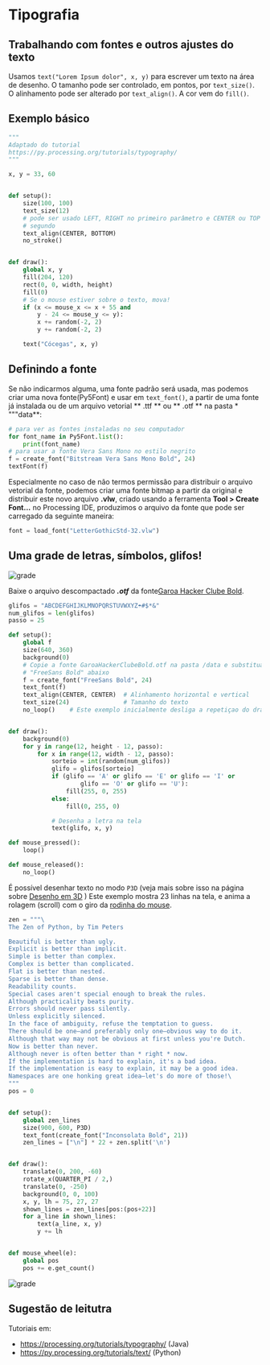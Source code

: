 # Tipografia

## Trabalhando com fontes e outros ajustes do texto

Usamos `text("Lorem Ipsum dolor", x, y)` para escrever um texto na área de desenho. O tamanho pode ser controlado, em pontos, por `text_size()`. O alinhamento pode ser alterado por `text_align()`. A cor vem do `fill()`.

## Exemplo básico

```python
"""
Adaptado do tutorial
https://py.processing.org/tutorials/typography/
"""

x, y = 33, 60


def setup():
    size(100, 100)
    text_size(12)
    # pode ser usado LEFT, RIGHT no primeiro parâmetro e CENTER ou TOP no
    # segundo
    text_align(CENTER, BOTTOM)
    no_stroke()


def draw():
    global x, y
    fill(204, 120)
    rect(0, 0, width, height)
    fill(0)
    # Se o mouse estiver sobre o texto, mova!
    if (x <= mouse_x <= x + 55 and
        y - 24 <= mouse_y <= y):
        x += random(-2, 2)
        y += random(-2, 2)

    text("Cócegas", x, y)


```

## Definindo a fonte

Se não indicarmos alguma, uma fonte padrão será usada, mas podemos criar uma nova fonte(Py5Font) e usar em `text_font()`,
a partir de uma fonte já instalada ou de um arquivo vetorial ** .ttf ** ou ** .otf ** na pasta * """data**:

```python
# para ver as fontes instaladas no seu computador
for font_name in Py5Font.list():
    print(font_name)
# para usar a fonte Vera Sans Mono no estilo negrito
f = create_font("Bitstream Vera Sans Mono Bold", 24)
textFont(f)
```

Especialmente no caso de não termos permissão para distribuir o arquivo vetorial da fonte, podemos criar uma fonte bitmap
a partir da original e distribuir este novo arquivo **.vlw**, criado usando a ferramenta **Tool > Create Font...** no Processing IDE, produzimos o arquivo da fonte que pode ser carregado da seguinte maneira:

```python
font = load_font("LetterGothicStd-32.vlw")
```

## Uma grade de letras, símbolos, glifos!

![grade](https://raw.githubusercontent.com/arteprog/programacao-criativa/master/assets/imagens/typogrid.png)

Baixe o arquivo descompactado ***.otf*** da fonte[Garoa Hacker Clube Bold](https://garoa.net.br/wiki/Fonte_Garoa_Hacker_Clube_Bold).

```python
glifos = "ABCDEFGHIJKLMNOPQRSTUVWXYZ☂#$*&"
num_glifos = len(glifos)
passo = 25

def setup():
    global f
    size(640, 360)
    background(0)
    # Copie a fonte GaroaHackerClubeBold.otf na pasta /data e substitua o
    # "FreeSans Bold" abaixo
    f = create_font("FreeSans Bold", 24)
    text_font(f)
    text_align(CENTER, CENTER)  # Alinhamento horizontal e vertical
    text_size(24)               # Tamanho do texto
    no_loop()    # Este exemplo inicialmente desliga a repetiçao do draw()...


def draw():
    background(0)
    for y in range(12, height - 12, passo):
        for x in range(12, width - 12, passo):
            sorteio = int(random(num_glifos))
            glifo = glifos[sorteio]
            if (glifo == 'A' or glifo == 'E' or glifo == 'I' or
                    glifo == 'O' or glifo == 'U'):
                fill(255, 0, 255)
            else:
                fill(0, 255, 0)

            # Desenha a letra na tela
            text(glifo, x, y)

def mouse_pressed():
    loop()

def mouse_released():
    no_loop()
```
É possível desenhar texto no modo `P3D` (veja mais sobre isso na página sobre [Desenho em 3D](desenho-3_d.md) )
Este exemplo mostra 23 linhas na tela, e anima a rolagem (scroll) com o giro da [rodinha do mouse](rodinha_mouse.md).

```python
zen = """\
The Zen of Python, by Tim Peters

Beautiful is better than ugly.
Explicit is better than implicit.
Simple is better than complex.
Complex is better than complicated.
Flat is better than nested.
Sparse is better than dense.
Readability counts.
Special cases aren't special enough to break the rules.
Although practicality beats purity.
Errors should never pass silently.
Unless explicitly silenced.
In the face of ambiguity, refuse the temptation to guess.
There should be one—and preferably only one—obvious way to do it.
Although that way may not be obvious at first unless you're Dutch.
Now is better than never.
Although never is often better than * right * now.
If the implementation is hard to explain, it's a bad idea.
If the implementation is easy to explain, it may be a good idea.
Namespaces are one honking great idea—let's do more of those!\
"""
pos = 0


def setup():
    global zen_lines
    size(900, 600, P3D)
    text_font(create_font("Inconsolata Bold", 21))
    zen_lines = ["\n"] * 22 + zen.split('\n')


def draw():
    translate(0, 200, -60)
    rotate_x(QUARTER_PI / 2,)
    translate(0, -250)
    background(0, 0, 100)
    x, y, lh = 75, 27, 27
    shown_lines = zen_lines[pos:(pos+22)]
    for a_line in shown_lines:
        text(a_line, x, y)
        y += lh


def mouse_wheel(e):
    global pos
    pos += e.get_count()
 ```
![grade](assets/zen.gif)

## Sugestão de leitutra

Tutoriais em:

- https://processing.org/tutorials/typography/ (Java)
- https://py.processing.org/tutorials/text/ (Python)
